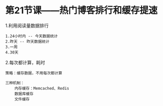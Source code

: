 # 第21节课——热门博客排行和缓存提速

1.利用阅读量数据排行

    1.24小时内 -- 今天数据统计
    2.昨天 -- 昨天数据统计
    3.一周
    4.30天
    
2.每次都计算，耗时
    
    策略：缓存数据，不用每次都计算
    
    三种机制：
        内存缓存：Memcached、Redis
        数据库缓存
        文件缓存
